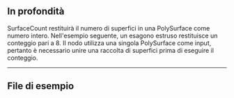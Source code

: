## In profondità
SurfaceCount restituirà il numero di superfici in una PolySurface come numero intero. Nell'esempio seguente, un esagono estruso restituisce un conteggio pari a 8. Il nodo utilizza una singola PolySurface come input, pertanto è necessario unire una raccolta di superfici prima di eseguire il conteggio.
___
## File di esempio



